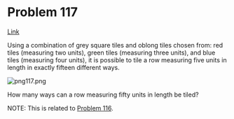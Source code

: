 # Problem 117

[Link](https://projecteuler.net/problem=117)

Using a combination of grey square tiles and oblong tiles chosen from: red tiles (measuring two units), green tiles (measuring three units), and blue tiles (measuring four units), it is possible to tile a row measuring five units in length in exactly fifteen different ways.

![png117.png](resources/images/0117.png?1678992052) 

How many ways can a row measuring fifty units in length be tiled?

NOTE: This is related to [Problem 116](problem=116).